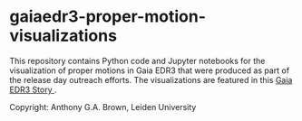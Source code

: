 # gaiaedr3-proper-motion-visualizations

This repository contains Python code and Jupyter notebooks for the visualization of proper motions in Gaia EDR3 that
 were produced as part of the release day outreach efforts. The visualizations are featured in this [Gaia EDR3 Story
 ](https://www.cosmos.esa.int/web/gaia/edr3-startrails).

Copyright: Anthony G.A. Brown, Leiden University

